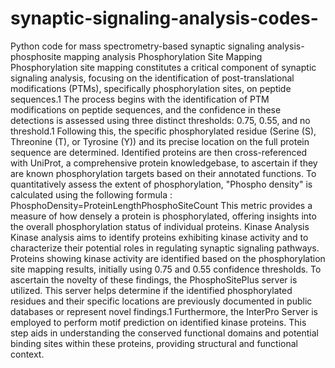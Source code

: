 # synaptic-signaling-analysis-codes-
Python code for mass spectrometry-based synaptic signaling analysis- phosphosite mapping analysis
Phosphorylation Site Mapping
Phosphorylation site mapping constitutes a critical component of synaptic signaling analysis, focusing on the identification of post-translational modifications (PTMs), specifically phosphorylation sites, on peptide sequences.1
The process begins with the identification of PTM modifications on peptide sequences, and the confidence in these detections is assessed using three distinct thresholds: 0.75, 0.55, and no threshold.1 Following this, the specific phosphorylated residue (Serine (S), Threonine (T), or Tyrosine (Y)) and its precise location on the full protein sequence are determined. Identified proteins are then cross-referenced with UniProt, a comprehensive protein knowledgebase, to ascertain if they are known phosphorylation targets based on their annotated functions.
To quantitatively assess the extent of phosphorylation, "Phospho density" is calculated using the following formula :
PhosphoDensity=ProteinLengthPhosphoSiteCount​
This metric provides a measure of how densely a protein is phosphorylated, offering insights into the overall phosphorylation status of individual proteins.
Kinase Analysis
Kinase analysis aims to identify proteins exhibiting kinase activity and to characterize their potential roles in regulating synaptic signaling pathways.
Proteins showing kinase activity are identified based on the phosphorylation site mapping results, initially using 0.75 and 0.55 confidence thresholds. To ascertain the novelty of these findings, the PhosphoSitePlus server is utilized. This server helps determine if the identified phosphorylated residues and their specific locations are previously documented in public databases or represent novel findings.1 Furthermore, the InterPro Server is employed to perform motif prediction on identified kinase proteins. This step aids in understanding the conserved functional domains and potential binding sites within these proteins, providing structural and functional context.
